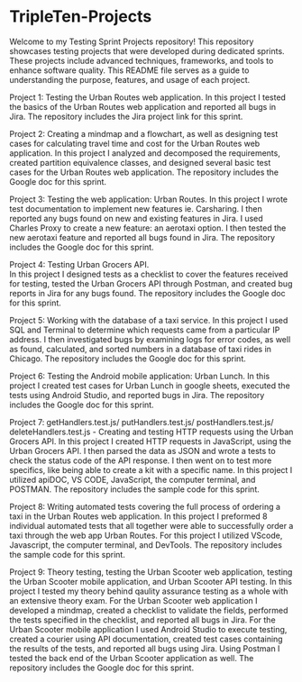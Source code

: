 # TripleTen-Projects

Welcome to my Testing Sprint Projects repository! This repository showcases testing projects that were developed during dedicated sprints. These projects include advanced techniques, frameworks, and tools to enhance software quality. This README file serves as a guide to understanding the purpose, features, and usage of each project. 

Project 1: Testing the Urban Routes web application. 
In this project I tested the basics of the Urban Routes web application and reported all bugs in Jira. The repository includes the Jira project link for this sprint.  

Project 2: Creating a mindmap and a flowchart, as well as designing test cases for calculating travel time and cost for the Urban Routes web application. 
In this project I analyzed and decomposed the requirements, created partition equivalence classes, and designed several basic test cases for the Urban Routes web application. The repository includes the Google doc for this sprint.  

Project 3: Testing the web application: Urban Routes. 
In this project I wrote test documentation to implement new features ie. Carsharing. I then reported any bugs found on new and existing features in Jira. I used Charles Proxy to create a new feature: an aerotaxi option. I then tested the new aerotaxi feature and reported all bugs found in Jira. The repository includes the Google doc for this sprint. 

Project 4: Testing Urban Grocers API.  
In this project I designed tests as a checklist to cover the features received for testing, tested the Urban Grocers API through Postman, and created bug reports in Jira for any bugs found. The repository includes the Google doc for this sprint. 

Project 5: Working with the database of a taxi service. 
In this project I used SQL and Terminal to determine which requests came from a particular IP address. I then investigated bugs by examining logs for error codes, as well as found, calculated, and sorted numbers in a database of taxi rides in Chicago. The repository includes the Google doc for this sprint. 

Project 6: Testing the Android mobile application: Urban Lunch. 
In this project I created test cases for Urban Lunch in google sheets, executed the tests using Android Studio, and reported bugs in Jira. The repository includes the Google doc for this sprint. 

Project 7: getHandlers.test.js/ putHandlers.test.js/ postHandlers.test.js/ deleteHandlers.test.js - Creating and testing HTTP requests using the Urban Grocers API. 
In this project I created HTTP requests in JavaScript, using the Urban Grocers API. I then parsed the data as JSON and wrote a tests to check the status code of the API response. I then went on to test more specifics, like being able to create a kit with a specific name. In this project I utilized apiDOC, VS CODE, JavaScript, the computer terminal, and POSTMAN. The repository includes the sample code for this sprint. 

Project 8: Writing automated tests covering the full process of ordering a taxi in the Urban Routes web application. 
In this project I preformed 8 individual automated tests that all together were able to successfully order a taxi through the web app Urban Routes. For this project I utilized VScode, Javascript, the computer terminal, and DevTools. The repository includes the sample code for this sprint. 

Project 9: Theory testing, testing the Urban Scooter web application, testing the Urban Scooter mobile application, and Urban Scooter API testing. 
In this project I tested my theory behind qaulity assurance testing as a whole with an extensive theory exam. For the Urban Scooter web application I developed a mindmap, created a checklist to validate the fields, performed the tests specified in the checklist, and reported all bugs in Jira. For the Urban Scooter mobile application I used Android Studio to execute testing, created a courier using API documentation, created test cases containing the results of the tests, and reported all bugs using Jira. Using Postman I tested the back end of the Urban Scooter application as well. The repository includes the Google doc for this sprint. 


